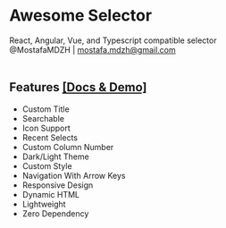 # Awesome Selector
React, Angular, Vue, and Typescript compatible selector<br>
@MostafaMDZH | mostafa.mdzh@gmail.com</br></br>

## Features <a href='https://awesome-selector.demos.mostafa-mdzh.ir'>[Docs & Demo]</a>
- Custom Title
- Searchable
- Icon Support
- Recent Selects
- Custom Column Number
- Dark/Light Theme
- Custom Style
- Navigation With Arrow Keys
- Responsive Design
- Dynamic HTML
- Lightweight
- Zero Dependency